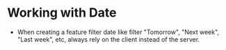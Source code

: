 # Working with Date

- When creating a feature filter date like filter "Tomorrow", "Next week", "Last week", etc, always rely on the client instead of the server.
